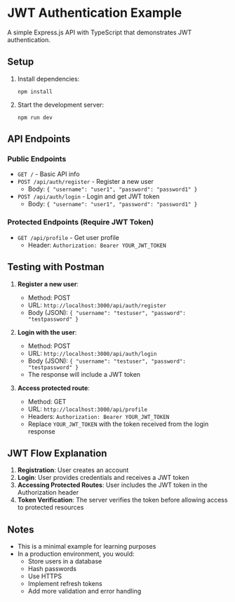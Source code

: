 # JWT Authentication Example

A simple Express.js API with TypeScript that demonstrates JWT authentication.

## Setup

1. Install dependencies:
   ```
   npm install
   ```

2. Start the development server:
   ```
   npm run dev
   ```

## API Endpoints

### Public Endpoints

- `GET /` - Basic API info
- `POST /api/auth/register` - Register a new user
  - Body: `{ "username": "user1", "password": "password1" }`
- `POST /api/auth/login` - Login and get JWT token
  - Body: `{ "username": "user1", "password": "password1" }`

### Protected Endpoints (Require JWT Token)

- `GET /api/profile` - Get user profile
  - Header: `Authorization: Bearer YOUR_JWT_TOKEN`

## Testing with Postman

1. **Register a new user**:
   - Method: POST
   - URL: `http://localhost:3000/api/auth/register`
   - Body (JSON): `{ "username": "testuser", "password": "testpassword" }`

2. **Login with the user**:
   - Method: POST
   - URL: `http://localhost:3000/api/auth/login`
   - Body (JSON): `{ "username": "testuser", "password": "testpassword" }`
   - The response will include a JWT token

3. **Access protected route**:
   - Method: GET
   - URL: `http://localhost:3000/api/profile`
   - Headers: `Authorization: Bearer YOUR_JWT_TOKEN`
   - Replace `YOUR_JWT_TOKEN` with the token received from the login response

## JWT Flow Explanation

1. **Registration**: User creates an account
2. **Login**: User provides credentials and receives a JWT token
3. **Accessing Protected Routes**: User includes the JWT token in the Authorization header
4. **Token Verification**: The server verifies the token before allowing access to protected resources

## Notes

- This is a minimal example for learning purposes
- In a production environment, you would:
  - Store users in a database
  - Hash passwords
  - Use HTTPS
  - Implement refresh tokens
  - Add more validation and error handling
